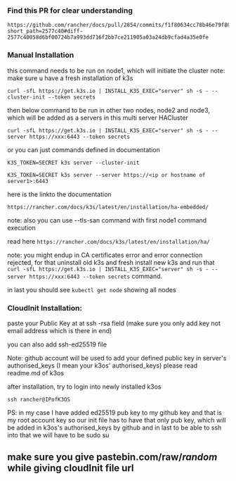 ### Find this PR for clear understanding

``` 
https://github.com/rancher/docs/pull/2854/commits/f1f80634cc78b46e79f806482975202741ef930b?short_path=2577c40#diff-2577c40058d6bf00724b7a993dd716f2bb7ce211905a03a24db9cfad4a35e0fe  
```


### Manual Installation


this command needs to be run on node1, which will initiate the cluster
note: make sure u have a fresh installation of k3s

```curl -sfL https://get.k3s.io | INSTALL_K3S_EXEC="server" sh -s - --cluster-init --token secrets``` 

then below command to be run in other two nodes, node2 and node3, which will be added as a servers in this multi server HACluster

```curl -sfL https://get.k3s.io | INSTALL_K3S_EXEC="server" sh -s - --server https://xxx:6443 --token secrets```

or you can just commands defined in documentation


```K3S_TOKEN=SECRET k3s server --cluster-init```


```K3S_TOKEN=SECRET k3s server --server https://<ip or hostname of server1>:6443```

here is the linkto the documentation

```https://rancher.com/docs/k3s/latest/en/installation/ha-embedded/```

note: also you can use --tls-san command with first node1 command execution

read here ```https://rancher.com/docs/k3s/latest/en/installation/ha/```

note: you might endup in CA certificates error and error connection rejected, for that uninstall old k3s and fresh install new k3s and run that ```curl -sfL https://get.k3s.io | INSTALL_K3S_EXEC="server" sh -s - --server https://xxx:6443 --token secrets``` command.


in last you should see ```kubectl get node``` showing all nodes


### CloudInit Installation:

paste your Public Key at at ssh -rsa field (make sure you only add key not email address which is there in end)

you can also add ssh-ed25519 file 

Note: github account will be used to add your defined public key in server's authorised_keys (I mean your k3os' authorised_keys) 
please read readme.md of k3os

after installation, try to login into newly installed k3os

```ssh rancher@IPofK3OS```

PS: in my case I have added ed25519 pub key to my github key and that is my root account key
so our init file has to have that only pub key, which will be added in k3os's authorised_keys by github and in last to be able to ssh into that we will have to be 
sudo su

## make sure you give pastebin.com/raw/$random$ while giving cloudInit file url
